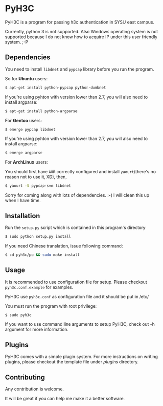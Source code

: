 PyH3C
=====

PyH3C is a program for passing h3c authentication in SYSU east campus.

Currently, python 3 is not supported. Also Windows operating system is not supported because I do not know how to acquire IP under this user friendly system. ;-P

Dependencies
------------

You need to install `libdnet` and `pypcap` library before you run the program.

So for **Ubuntu** users:

```bash
$ apt-get install python-pypcap python-dumbnet
```

If you're using pyhton with version lower than 2.7, you will also need to install argparse:

```bash
$ apt-get install python-argparse
```

For **Gentoo** users:

```bash
$ emerge pypcap libdnet 
```

If you're using pyhton with version lower than 2.7, you will also need to install argparse:

```bash
$ emerge argparse
```

For **ArchLinux** users: 

You should first have `AUR` correctly configured and install `yaourt`(there's no reason not to use it, XD), then,

```bash
$ yaourt -S pypcap-svn libdnet
```

Sorry for coming along with lots of dependencies. :-( I will clean this up when I have time.


Installation
------------

Run the `setup.py` script which is contained in this program's directory

```bash
$ sudo python setup.py install
```

If you need Chinese translation, issue following command:

```bash
$ cd pyh3c/po && sudo make install
```


Usage
-----

It is recommended to use configuration file for setup. Please checkout `pyh3c.conf.example` for examples.

PyH3C use `pyh3c.conf` as configuration file and it should be put in /etc/

You must run the program with root privilege:

```bash
$ sudo pyh3c
```

If you want to use command line arguments to setup PyH3C, check out -h argument for more information.


Plugins
-------

PyH3C comes with a simple plugin system. For more instructions on writing plugins, please checkout the template file under *plugins* directory.


Contributing
------------

Any contribution is welcome.

It will be great if you can help me make it a better software.



